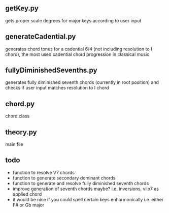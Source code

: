 ## getKey.py
gets proper scale degrees for major keys according to user input

## generateCadential.py
generates chord tones for a cadential 6/4 (not including resolution to I chord), the most used cadential chord progression in classical music

## fullyDiminishedSevenths.py
generates fully diminished seventh chords (currently in root position) and checks if user input matches resolution to I chord 

## chord.py
chord class

## theory.py
main file

## todo
- function to resolve V7 chords
- function to generate secondary dominant chords
- function to generate and resolve fully diminished seventh chords
- improve generation of seventh chords maybe? i.e. inversions, viio7 as applied chord
- it would be nice if you could spell certain keys enharmonically i.e. either F# or Gb major